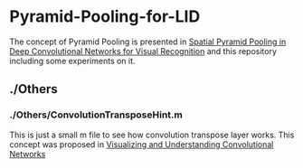 # Pyramid-Pooling-for-LID
The concept of Pyramid Pooling is presented in [Spatial Pyramid Pooling in Deep Convolutional Networks for Visual Recognition](http://home.ustc.edu.cn/~sqren/SPP/spp_eccv2014.pdf) and this repository including some experiments on it.
## ./Others
### ./Others/ConvolutionTransposeHint.m
This is just a small m file to see how convolution transpose layer works. This concept was proposed in [Visualizing and Understanding Convolutional Networks](http://www.cs.nyu.edu/~fergus/papers/zeilerECCV2014.pdf)
